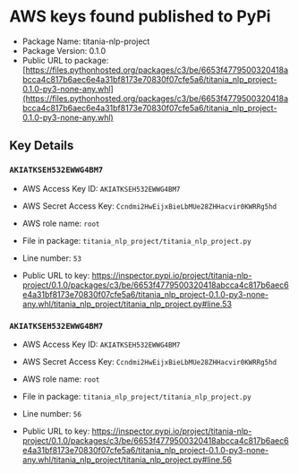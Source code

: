 # AWS keys found published to PyPi

* Package Name: titania-nlp-project
* Package Version: 0.1.0
* Public URL to package: [https://files.pythonhosted.org/packages/c3/be/6653f4779500320418abcca4c817b6aec6e4a31bf8173e70830f07cfe5a6/titania_nlp_project-0.1.0-py3-none-any.whl](https://files.pythonhosted.org/packages/c3/be/6653f4779500320418abcca4c817b6aec6e4a31bf8173e70830f07cfe5a6/titania_nlp_project-0.1.0-py3-none-any.whl)

## Key Details

### `AKIATKSEH532EWWG4BM7`

* AWS Access Key ID: `AKIATKSEH532EWWG4BM7`
* AWS Secret Access Key: `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` 
* AWS role name: `root`
* File in package: `titania_nlp_project/titania_nlp_project.py`
* Line number: `53`

* Public URL to key: https://inspector.pypi.io/project/titania-nlp-project/0.1.0/packages/c3/be/6653f4779500320418abcca4c817b6aec6e4a31bf8173e70830f07cfe5a6/titania_nlp_project-0.1.0-py3-none-any.whl/titania_nlp_project/titania_nlp_project.py#line.53



### `AKIATKSEH532EWWG4BM7`

* AWS Access Key ID: `AKIATKSEH532EWWG4BM7`
* AWS Secret Access Key: `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` 
* AWS role name: `root`
* File in package: `titania_nlp_project/titania_nlp_project.py`
* Line number: `56`

* Public URL to key: https://inspector.pypi.io/project/titania-nlp-project/0.1.0/packages/c3/be/6653f4779500320418abcca4c817b6aec6e4a31bf8173e70830f07cfe5a6/titania_nlp_project-0.1.0-py3-none-any.whl/titania_nlp_project/titania_nlp_project.py#line.56


